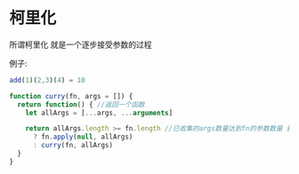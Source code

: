# 柯里化

所谓柯里化 就是一个逐步接受参数的过程

例子:

```js
add(1)(2,3)(4) = 10
```

```js
function curry(fn, args = []) {
  return function() { //返回一个函数
    let allArgs = [...args, ...arguments]

    return allArgs.length >= fn.length //已收集的args数量达到fn的参数数量 就执行
      ? fn.apply(null, allArgs)
      : curry(fn, allArgs)
  }
}
```
